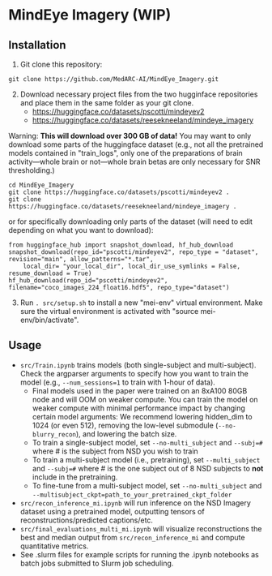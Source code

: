 # MindEye Imagery (WIP)

## Installation

1. Git clone this repository:

```
git clone https://github.com/MedARC-AI/MindEye_Imagery.git
```

2. Download necessary project files from the two hugginface repositories and place them in the same folder as your git clone.
    - https://huggingface.co/datasets/pscotti/mindeyev2
    - https://huggingface.co/datasets/reesekneeland/mindeye_imagery
    
Warning: **This will download over 300 GB of data!** You may want to only download some parts of the huggingface dataset (e.g., not all the pretrained models contained in "train_logs", only one of the preparations of brain activity—whole brain or not—whole brain betas are only necessary for SNR thresholding.)

```
cd MindEye_Imagery
git clone https://huggingface.co/datasets/pscotti/mindeyev2 .
git clone https://huggingface.co/datasets/reesekneeland/mindeye_imagery .
```

or for specifically downloading only parts of the dataset (will need to edit depending on what you want to download):
```
from huggingface_hub import snapshot_download, hf_hub_download
snapshot_download(repo_id="pscotti/mindeyev2", repo_type = "dataset", revision="main", allow_patterns="*.tar",
    local_dir= "your_local_dir", local_dir_use_symlinks = False, resume_download = True)
hf_hub_download(repo_id="pscotti/mindeyev2", filename="coco_images_224_float16.hdf5", repo_type="dataset")
```

3. Run ```. src/setup.sh``` to install a new "mei-env" virtual environment. Make sure the virtual environment is activated with "source mei-env/bin/activate".

## Usage

- ```src/Train.ipynb``` trains models (both single-subject and multi-subject). Check the argparser arguments to specify how you want to train the model (e.g., ```--num_sessions=1``` to train with 1-hour of data).
    - Final models used in the paper were trained on an 8xA100 80GB node and will OOM on weaker compute. You can train the model on weaker compute with minimal performance impact by changing certain model arguments: We recommend lowering hidden_dim to 1024 (or even 512), removing the low-level submodule (``--no-blurry_recon``), and lowering the batch size.
    - To train a single-subject model, set ```--no-multi_subject``` and ```--subj=#``` where # is the subject from NSD you wish to train
    - To train a multi-subject model (i.e., pretraining), set ```--multi_subject``` and ```--subj=#``` where # is the one subject out of 8 NSD subjects to **not** include in the pretraining.
    - To fine-tune from a multi-subject model, set ```--no-multi_subject``` and ```--multisubject_ckpt=path_to_your_pretrained_ckpt_folder```
- ```src/recon_inference_mi.ipynb``` will run inference on the NSD Imagery dataset using a pretrained model, outputting tensors of reconstructions/predicted captions/etc.
- ```src/final_evaluations_multi_mi.ipynb``` will visualize reconstructions the best and median output from ```src/recon_inference_mi``` and compute quantitative metrics.
- See .slurm files for example scripts for running the .ipynb notebooks as batch jobs submitted to Slurm job scheduling.
